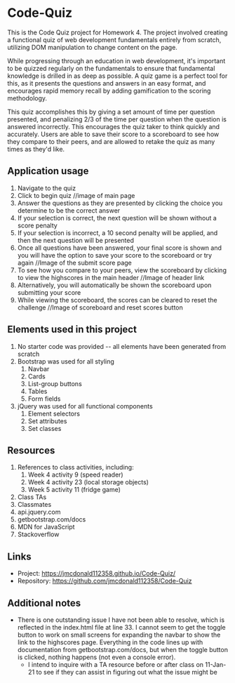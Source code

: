 # Code-Quiz
This is the Code Quiz project for Homework 4. The project involved creating a functional quiz of web development fundamentals entirely from scratch, utilizing DOM manipulation to change content on the page. 

While progressing through an education in web development, it's important to be quizzed regularly on the fundamentals to ensure that fundamental knowledge is drilled in as deep as possible. A quiz game is a perfect tool for this, as it presents the questions and answers in an easy format, and encourages rapid memory recall by adding gamification to the scoring methodology. 

This quiz accomplishes this by giving a set amount of time per question presented, and penalizing 2/3 of the time per question when the question is answered incorrectly. This encourages the quiz taker to think quickly and accurately. Users are able to save their score to a scoreboard to see how they compare to their peers, and are allowed to retake the quiz as many times as they'd like. 

## Application usage

1. Navigate to the quiz
2. Click to begin quiz
//image of main page
3. Answer the questions as they are presented by clicking the choice you determine to be the correct answer
4. If your selection is correct, the next question will be shown without a score penalty
5. If your selection is incorrect, a 10 second penalty will be applied, and then the next question will be presented
6. Once all questions have been answered, your final score is shown and you will have the option to save your score to the scoreboard or try again
//Image of the submit score page
7. To see how you compare to your peers, view the scoreboard by clicking to view the highscores in the main header
//Image of header link
8. Alternatively, you will automatically be shown the scoreboard upon submitting your score
9. While viewing the scoreboard, the scores can be cleared to reset the challenge
//Image of scoreboard and reset scores button

## Elements used in this project

1. No starter code was provided -- all elements have been generated from scratch
2. Bootstrap was used for all styling 
   1. Navbar
   2. Cards
   3. List-group buttons
   4. Tables
   5. Form fields
3. jQuery was used for all functional components
   1. Element selectors
   2. Set attributes
   3. Set classes


## Resources

1. References to class activities, including:
   1. Week 4 activity 9 (speed reader)
   2. Week 4 activity 23 (local storage objects)
   3. Week 5 activity 11 (fridge game)
2. Class TAs
3. Classmates
4. api.jquery.com
5. getbootstrap.com/docs
6. MDN for JavaScript
7. Stackoverflow

## Links

- Project: https://jmcdonald112358.github.io/Code-Quiz/
- Repository: https://github.com/jmcdonald112358/Code-Quiz

## Additional notes

- There is one outstanding issue I have not been able to resolve, which is reflected in the index.html file at line 33. I cannot seem to get the toggle button to work on small screens for expanding the navbar to show the link to the highscores page. Everything in the code lines up with documentation from getbootstrap.com/docs, but when the toggle button is clicked, nothing happens (not even a console error). 
   - I intend to inquire with a TA resource before or after class on 11-Jan-21 to see if they can assist in figuring out what the issue might be